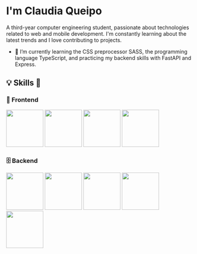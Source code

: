 # I'm Claudia Queipo
A third-year computer engineering student, passionate about technologies related to web and mobile development. I'm constantly learning about the latest trends and I love contributing to projects.

- 🌱 I’m currently learning the CSS preprocessor SASS, the programming language TypeScript, and practicing my backend skills with FastAPI and Express.

## 💡 Skills 💪
### 🎨 Frontend
<img src="https://www.svgrepo.com/download/452228/html-5.svg" width="100px"> <img src="https://www.svgrepo.com/download/452185/css-3.svg" width="100px">
<img src="https://www.svgrepo.com/download/452045/js.svg" width="100px">
<img src="https://www.svgrepo.com/download/452092/react.svg" width="100px">

### 🗄️ Backend
<img src="https://www.svgrepo.com/download/354238/python.svg" width="100px">   <img src="https://www.svgrepo.com/download/330413/fastapi.svg" width="100px">   <img src="https://www.svgrepo.com/download/373931/node2.svg" width="100px">   <img src="https://www.svgrepo.com/download/354090/mongodb.svg" width="100px">   <img src="https://upload.wikimedia.org/wikipedia/commons/2/29/Postgresql_elephant.svg" width="100px"> 
